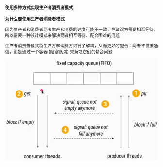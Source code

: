 #### 使用多种方式实现生产者消费者模式

**为什么要使用生产者消费者模式**

因为生产者和消费者两者生产和消费的速度可能不一致，导致双方需要相互等待，所以需要一种设计模式来解决两者相互等待、配合困难的问题

生产者消费者模式将生产方和消费方进行了解耦，从而更好的配合：两者不直接通信，而是通过一个容器 (阻塞队列) 来解决它们的耦合问题

![producer-consumer](/docs/images/notes/java/producer-consumer.png)